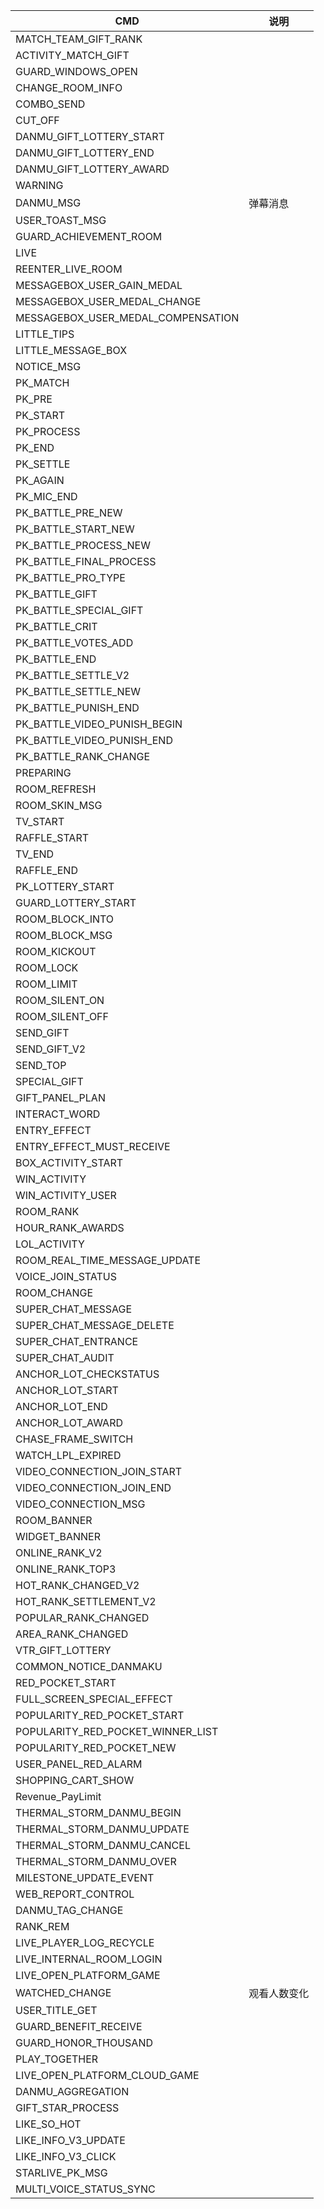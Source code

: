 | CMD | 说明 |
|------------------------------------|--------------|
| MATCH_TEAM_GIFT_RANK               |              |
| ACTIVITY_MATCH_GIFT                |              |
| GUARD_WINDOWS_OPEN                 |              |
| CHANGE_ROOM_INFO                   |              |
| COMBO_SEND                         |              |
| CUT_OFF                            |              |
| DANMU_GIFT_LOTTERY_START           |              |
| DANMU_GIFT_LOTTERY_END             |              |
| DANMU_GIFT_LOTTERY_AWARD           |              |
| WARNING                            |              |
| DANMU_MSG                          | 弹幕消息      |
| USER_TOAST_MSG                     |              |
| GUARD_ACHIEVEMENT_ROOM             |              |
| LIVE                               |              |
| REENTER_LIVE_ROOM                  |              |
| MESSAGEBOX_USER_GAIN_MEDAL         |              |
| MESSAGEBOX_USER_MEDAL_CHANGE       |              |
| MESSAGEBOX_USER_MEDAL_COMPENSATION |              |
| LITTLE_TIPS                        |              |
| LITTLE_MESSAGE_BOX                 |              |
| NOTICE_MSG                         |              |
| PK_MATCH                           |              |
| PK_PRE                             |              |
| PK_START                           |              |
| PK_PROCESS                         |              |
| PK_END                             |              |
| PK_SETTLE                          |              |
| PK_AGAIN                           |              |
| PK_MIC_END                         |              |
| PK_BATTLE_PRE_NEW                  |              |
| PK_BATTLE_START_NEW                |              |
| PK_BATTLE_PROCESS_NEW              |              |
| PK_BATTLE_FINAL_PROCESS            |              |
| PK_BATTLE_PRO_TYPE                 |              |
| PK_BATTLE_GIFT                     |              |
| PK_BATTLE_SPECIAL_GIFT             |              |
| PK_BATTLE_CRIT                     |              |
| PK_BATTLE_VOTES_ADD                |              |
| PK_BATTLE_END                      |              |
| PK_BATTLE_SETTLE_V2                |              |
| PK_BATTLE_SETTLE_NEW               |              |
| PK_BATTLE_PUNISH_END               |              |
| PK_BATTLE_VIDEO_PUNISH_BEGIN       |              |
| PK_BATTLE_VIDEO_PUNISH_END         |              |
| PK_BATTLE_RANK_CHANGE              |              |
| PREPARING                          |              |
| ROOM_REFRESH                       |              |
| ROOM_SKIN_MSG                      |              |
| TV_START                           |              |
| RAFFLE_START                       |              |
| TV_END                             |              |
| RAFFLE_END                         |              |
| PK_LOTTERY_START                   |              |
| GUARD_LOTTERY_START                |              |
| ROOM_BLOCK_INTO                    |              |
| ROOM_BLOCK_MSG                     |              |
| ROOM_KICKOUT                       |              |
| ROOM_LOCK                          |              |
| ROOM_LIMIT                         |              |
| ROOM_SILENT_ON                     |              |
| ROOM_SILENT_OFF                    |              |
| SEND_GIFT                          |              |
| SEND_GIFT_V2                       |              |
| SEND_TOP                           |              |
| SPECIAL_GIFT                       |              |
| GIFT_PANEL_PLAN                    |              |
| INTERACT_WORD                      |              |
| ENTRY_EFFECT                       |              |
| ENTRY_EFFECT_MUST_RECEIVE          |              |
| BOX_ACTIVITY_START                 |              |
| WIN_ACTIVITY                       |              |
| WIN_ACTIVITY_USER                  |              |
| ROOM_RANK                          |              |
| HOUR_RANK_AWARDS                   |              |
| LOL_ACTIVITY                       |              |
| ROOM_REAL_TIME_MESSAGE_UPDATE      |              |
| VOICE_JOIN_STATUS                  |              |
| ROOM_CHANGE                        |              |
| SUPER_CHAT_MESSAGE                 |              |
| SUPER_CHAT_MESSAGE_DELETE          |              |
| SUPER_CHAT_ENTRANCE                |              |
| SUPER_CHAT_AUDIT                   |              |
| ANCHOR_LOT_CHECKSTATUS             |              |
| ANCHOR_LOT_START                   |              |
| ANCHOR_LOT_END                     |              |
| ANCHOR_LOT_AWARD                   |              |
| CHASE_FRAME_SWITCH                 |              |
| WATCH_LPL_EXPIRED                  |              |
| VIDEO_CONNECTION_JOIN_START        |              |
| VIDEO_CONNECTION_JOIN_END          |              |
| VIDEO_CONNECTION_MSG               |              |
| ROOM_BANNER                        |              |
| WIDGET_BANNER                      |              |
| ONLINE_RANK_V2                     |              |
| ONLINE_RANK_TOP3                   |              |
| HOT_RANK_CHANGED_V2                |              |
| HOT_RANK_SETTLEMENT_V2             |              |
| POPULAR_RANK_CHANGED               |              |
| AREA_RANK_CHANGED                  |              |
| VTR_GIFT_LOTTERY                   |              |
| COMMON_NOTICE_DANMAKU              |              |
| RED_POCKET_START                   |              |
| FULL_SCREEN_SPECIAL_EFFECT         |              |
| POPULARITY_RED_POCKET_START        |              |
| POPULARITY_RED_POCKET_WINNER_LIST  |              |
| POPULARITY_RED_POCKET_NEW          |              |
| USER_PANEL_RED_ALARM               |              |
| SHOPPING_CART_SHOW                 |              |
| Revenue_PayLimit                   |              |
| THERMAL_STORM_DANMU_BEGIN          |              |
| THERMAL_STORM_DANMU_UPDATE         |              |
| THERMAL_STORM_DANMU_CANCEL         |              |
| THERMAL_STORM_DANMU_OVER           |              |
| MILESTONE_UPDATE_EVENT             |              |
| WEB_REPORT_CONTROL                 |              |
| DANMU_TAG_CHANGE                   |              |
| RANK_REM                           |              |
| LIVE_PLAYER_LOG_RECYCLE            |              |
| LIVE_INTERNAL_ROOM_LOGIN           |              |
| LIVE_OPEN_PLATFORM_GAME            |              |
| WATCHED_CHANGE                     | 观看人数变化  |
| USER_TITLE_GET                     |              |
| GUARD_BENEFIT_RECEIVE              |              |
| GUARD_HONOR_THOUSAND               |              |
| PLAY_TOGETHER                      |              |
| LIVE_OPEN_PLATFORM_CLOUD_GAME      |              |
| DANMU_AGGREGATION                  |              |
| GIFT_STAR_PROCESS                  |              |
| LIKE_SO_HOT                        |              |
| LIKE_INFO_V3_UPDATE                |              |
| LIKE_INFO_V3_CLICK                 |              |
| STARLIVE_PK_MSG                    |              |
| MULTI_VOICE_STATUS_SYNC            |              |
